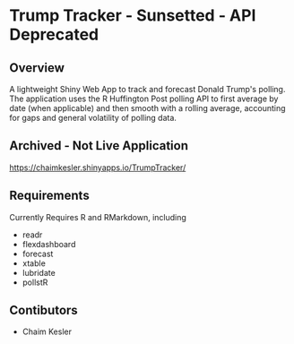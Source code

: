 # Trump Tracker - Sunsetted - API Deprecated

## Overview
A lightweight Shiny Web App to track and forecast Donald Trump's polling. The application uses the R Huffington Post polling API to first average by date (when applicable) and then smooth with a rolling average, accounting for gaps and general volatility of polling data.

## Archived - Not Live Application
 https://chaimkesler.shinyapps.io/TrumpTracker/

## Requirements
Currently Requires R and RMarkdown, including
* readr
* flexdashboard
* forecast
* xtable
* lubridate
* pollstR

## Contibutors
* Chaim Kesler
